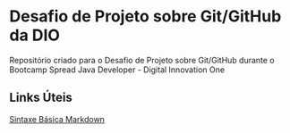 # Desafio de Projeto sobre Git/GitHub da DIO
Repositório criado para o Desafio de Projeto sobre Git/GitHub durante o Bootcamp Spread Java Developer - Digital Innovation One

## Links Úteis
[Sintaxe Básica Markdown](https://www.markdownguide.org/basic-syntax/)
